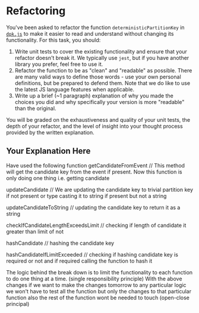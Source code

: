 # Refactoring

You've been asked to refactor the function `deterministicPartitionKey` in [`dpk.js`](dpk.js) to make it easier to read and understand without changing its functionality. For this task, you should:

1. Write unit tests to cover the existing functionality and ensure that your refactor doesn't break it. We typically use `jest`, but if you have another library you prefer, feel free to use it.
2. Refactor the function to be as "clean" and "readable" as possible. There are many valid ways to define those words - use your own personal definitions, but be prepared to defend them. Note that we do like to use the latest JS language features when applicable.
3. Write up a brief (~1 paragraph) explanation of why you made the choices you did and why specifically your version is more "readable" than the original.

You will be graded on the exhaustiveness and quality of your unit tests, the depth of your refactor, and the level of insight into your thought process provided by the written explanation.

## Your Explanation Here
Have used the following function 
getCandidateFromEvent // This method will get the candidate key from the event if present. Now this function is only doing one thing i.e. getting candidate

updateCandidate // We are updating the candidate key to trivial partition key if not present or type casting it to string if present but not a string

updateCandidateToString // updating the candidate key to return it as a string

checkIfCandidateLengthExceedsLimit  // checking if length of candidate it greater than limit of not

hashCandidate //  hashing the candidate key

hashCandidateIfLimitExceeded // checking if hashing candidate key is required or not and if required calling the function to hash it

The logic behind the break down is to limit the functionality to each function to do one thing at  a time. (single responsibility principle)
With the above changes if we want to make the changes tomorrow to any particular logic we won't have to test all the function but only the changes to that particular function also the rest of the function wont be needed to touch (open-close principal)
